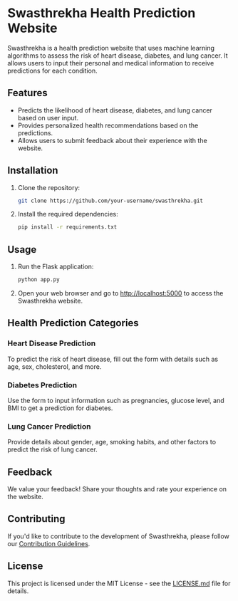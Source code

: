 # Swasthrekha Health Prediction Website

Swasthrekha is a health prediction website that uses machine learning algorithms to assess the risk of heart disease, diabetes, and lung cancer. It allows users to input their personal and medical information to receive predictions for each condition.

## Features

- Predicts the likelihood of heart disease, diabetes, and lung cancer based on user input.
- Provides personalized health recommendations based on the predictions.
- Allows users to submit feedback about their experience with the website.

## Installation

1. Clone the repository:

    ```bash
    git clone https://github.com/your-username/swasthrekha.git
    ```

2. Install the required dependencies:

    ```bash
    pip install -r requirements.txt
    ```

## Usage

1. Run the Flask application:

    ```bash
    python app.py
    ```

2. Open your web browser and go to [http://localhost:5000](http://localhost:5000) to access the Swasthrekha website.

## Health Prediction Categories

### Heart Disease Prediction

To predict the risk of heart disease, fill out the form with details such as age, sex, cholesterol, and more.

### Diabetes Prediction

Use the form to input information such as pregnancies, glucose level, and BMI to get a prediction for diabetes.

### Lung Cancer Prediction

Provide details about gender, age, smoking habits, and other factors to predict the risk of lung cancer.

## Feedback

We value your feedback! Share your thoughts and rate your experience on the website.

## Contributing

If you'd like to contribute to the development of Swasthrekha, please follow our [Contribution Guidelines](CONTRIBUTING.md).

## License

This project is licensed under the MIT License - see the [LICENSE.md](LICENSE.md) file for details.
